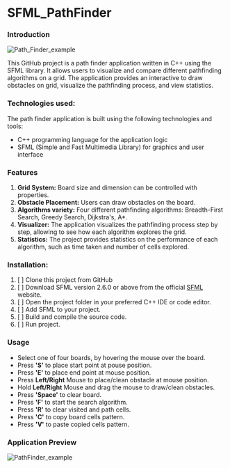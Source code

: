 # SFML_PathFinder

### Introduction
![Path_Finder_example](https://github.com/vitalii-soroka/SFML_PathFinder/assets/58570486/4b8854fe-c9d9-4fb0-a2e6-d3f14993becb)

This GitHub project is a path finder application written in C++ using the SFML library. 
It allows users to visualize and compare different pathfinding algorithms on a grid. 
The application provides an interactive to draw obstacles on grid, visualize the pathfinding process, and view statistics.

### Technologies used:
The path finder application is built using the following technologies and tools:
- C++ programming language for the application logic
- SFML (Simple and Fast Multimedia Library) for graphics and user interface
  
### Features
1. **Grid System:** Board size and dimension can be controlled with properties.
2. **Obstacle Placement:** Users can draw obstacles on the board.
3. **Algorithms variety:** Four different pathfinding algorithms: Breadth-First Search, Greedy Search, Dijkstra's, A*.
4. **Visualizer:** The application visualizes the pathfinding process step by step, allowing to see how each algorithm explores the grid.
5. **Statistics:** The project provides statistics on the performance of each algorithm, such as time taken and number of cells explored.
    
### Installation:
1. [ ] Clone this project from GitHub
2. [ ] Download SFML version 2.6.0 or above from the official [SFML](www.sfml-dev.org) website.
3. [ ] Open the project folder in your preferred C++ IDE or code editor.
4. [ ] Add SFML to your project.
5. [ ] Build and compile the source code.
6. [ ] Run project.

### Usage
- Select one of four boards, by hovering the mouse over the board.
- Press **'S'** to place start point at pouse position.
- Press **'E'** to place end point at mouse position.
- Press **Left/Right** Mouse to place/clean obstacle at mouse position.
- Hold **Left/Right** Mouse and drag the mouse to draw/clean obstacles.
- Press **'Space'** to clear board.
- Press **'F'** to start the search algorithm.
- Press **'R'** to clear visited and path cells.
- Press **'C'** to copy board cells pattern.
- Press **'V'** to paste copied cells pattern.

### Application Preview
![PathFinder_example](https://github.com/vitalii-soroka/SFML_PathFinder/assets/58570486/415fcaa5-cfbc-4394-806c-f92816f675dd)

